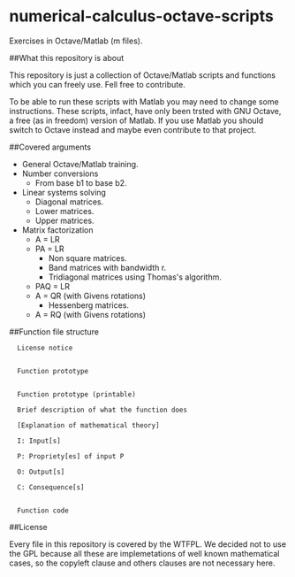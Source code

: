 # numerical-calculus-octave-scripts
Exercises in Octave/Matlab (m files).

##What this repository is about

This repository is just a collection of Octave/Matlab scripts and functions 
which you can freely use. Fell free to contribute.

To be able to run these scripts with Matlab you may need to change some 
instructions. These scripts, infact,  have only been trsted with GNU Octave, a 
free (as in freedom) version of Matlab. If you use Matlab you should switch to 
Octave instead and maybe even contribute to that project.

##Covered arguments

- General Octave/Matlab training.
- Number conversions
  - From base b1 to base b2.
- Linear systems solving
  - Diagonal matrices.
  - Lower matrices.
  - Upper matrices.
- Matrix factorization
  - A = LR
  - PA = LR
    - Non square matrices.
    - Band matrices with bandwidth r.
    - Tridiagonal matrices using Thomas's algorithm.
  - PAQ = LR
  - A = QR (with Givens rotations)
    - Hessenberg matrices.
  - A = RQ (with Givens rotations)

##Function file structure

```
  License notice
  
  
  Function prototype
  
  
  Function prototype (printable)
  
  Brief description of what the function does
  
  [Explanation of mathematical theory]
  
  I: Input[s]
  
  P: Propriety[es] of input P
  
  O: Output[s]
  
  C: Consequence[s]
  
  
  Function code
```

##License

Every file in this repository is covered by the WTFPL. We decided not to use 
the GPL because all these are implemetations of well known mathematical cases, 
so the copyleft clause and others clauses are not necessary here.
